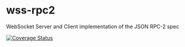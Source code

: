 # wss-rpc2
WebSocket Server and Client implementation of the JSON RPC-2 spec

[![Coverage Status](https://coveralls.io/repos/github/mvkasatkin/wss-rpc/badge.svg?branch=main)](https://coveralls.io/github/mvkasatkin/wss-rpc?branch=main)
